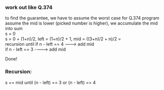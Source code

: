 ### work out like Q.374
to find the guarantee, we have to assume the worst case for Q.374 program
<br />assume the mid is lower (picked number is higher), we accumulate the mid into sum
<br />s = 0
<br />s = 0 + (1+n)/2, left = (1+n)/2 + 1, mid = ((3+n)/2 + n)/2 =
<br />recursion until if n - left == 4 ---> add mid
<br />if n - left == 3 ----> add mid

Done!

### Recursion:
s += mid until (n - left) == 3 or (n - left) == 4